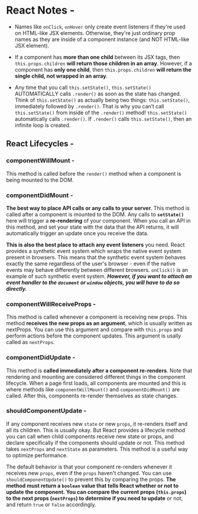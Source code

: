 # React Notes -

- Names like `onClick`, `onHover` only create event listeners if they're used on HTML-like JSX elements. Otherwise, they're just ordinary prop names as they are inside of a component instance (and NOT HTML-like JSX element).

- If a component has **more than one child** between its JSX tags, then `this.props.children` **will return those children in an array**. However, if a component has **only one child**, then `this.props.children` **will return the single child, not wrapped in an array**.

- Any time that you call `this.setState()`, `this.setState()` AUTOMATICALLY calls `.render()` as soon as the state has changed. Think of `this.setState()` as actually being two things: `this.setState()`, immediately followed by `.render()`. That is why you can’t call `this.setState()` from inside of the `.render()` method! `this.setState()` automatically calls `.render()`. If `.render()` calls `this.setState()`, then an infinite loop is created.

## React Lifecycles -

### componentWillMount -

This method is called before the `render()` method when a component is being mounted to the DOM.

### componentDidMount -

**The best way to place API calls or any calls to your server**. This method is called after a component is mounted to the DOM. Any calls to **`setState()`** here will trigger a **re-rendering** of your component. When you call an API in this method, and set your state with the data that the API returns, it will automatically trigger an update once you receive the data.

**This is also the best place to attach any event listeners** you need. React provides a synthetic event system which wraps the native event system present in browsers. This means that the synthetic event system behaves exactly the same regardless of the user's browser - even if the native events may behave differently between different browsers. `onClick()` is an example of such synthetic event system. **_However, if you want to attach an event handler to the `document` or `window` objects, you will have to do so directly._**

### componentWillReceiveProps -

This method is called whenever a component is receiving new props. This method **receives the new props as an argument**, which is usually written as nextProps. You can use this argument and compare with `this.props` and perform actions before the component updates. This argument is usally called as `nextProps`.

### componentDidUpdate -

This method is **called immediately after a component re-renders**. Note that rendering and mounting are considered different things in the component lifecycle. When a page first loads, all components are mounted and this is where methods like `componentWillMount()` and `componentDidMount()` are called. After this, components re-render themselves as state changes.

### shouldComponentUpdate -

If any component receives new `state` or new `props`, it re-renders itself and all its children. This is usually okay. But React provides a lifecycle method you can call when child components receive new state or props, and declare specifically if the components should update or not. This method takes `nextProps` and `nextState` as parameters. This method is a useful way to optimize performance.

The default behavior is that your component re-renders whenever it receives new `props`, even if the `props` haven't changed. You can use `shouldComponentUpdate()` to prevent this by comparing the props. **The method must return a `boolean` value that tells React whether or not to update the component. You can compare the current props (`this.props`) to the next props (`nextProps`) to determine if you need to update** or not, and return `true` or `false` accordingly.

